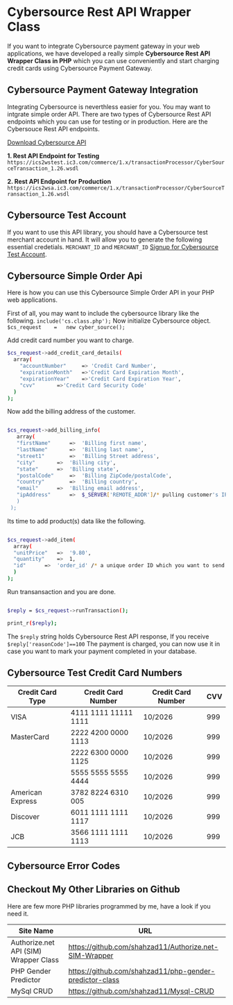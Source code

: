 # Cybersource Rest API Wrapper Class
If you want to integrate Cybersource payment gateway in your web applications, we have developed a really simple **Cybersource Rest API Wrapper Class in PHP** which you can use conveniently and start charging credit cards using Cybersource Payment Gateway.

## Cybersource Payment Gateway Integration
Integrating Cybersource is neverthless easier for you. You may want to intgrate simple order API. There are two types of Cybersource Rest API endpoints which you can use for testing or in production. Here are the Cybersouce Rest API endpoints.

[Download Cybersource API](https://github.com/shahzad11/cybersource-api/archive/master.zip)

**1. Rest API Endpoint for Testing**
`https://ics2wstest.ic3.com/commerce/1.x/transactionProcessor/CyberSourceTransaction_1.26.wsdl`

**2. Rest API Endpoint for Production**
`https://ics2wsa.ic3.com/commerce/1.x/transactionProcessor/CyberSourceTransaction_1.26.wsdl`

## Cybersource Test Account
If you want to use this API library, you should have a Cybersource test merchant account in hand. It will allow you to generate the following essential credetials.
`MERCHANT_ID` and `MERCHANT_ID` [Signup for Cybersource Test Account](https://developer.cybersource.com/hello-world/sandbox.html).

## Cybersource Simple Order Api
Here is how you can use this Cybersource Simple Order API in your PHP web applications.

First of all, you may want to include the cybersource library like the following.
`include('cs.class.php');`
Now initialize Cybersource object.
`$cs_request	=	new cyber_source();`

Add credit card number you want to charge.
```sh
$cs_request->add_credit_card_details(
  array(
    "accountNumber" 	=> 'Credit Card Number',
    "expirationMonth"	=>'Credit Card Expiration Month',
    "expirationYear"	=>'Credit Card Expiration Year',
    "cvv" 		=>'Credit Card Security Code'
  )
);
```

Now add the billing address of the customer.

```sh

$cs_request->add_billing_info(
   array(
   "firstName" 		=>	'Billing first name',
   "lastName"		=>	'Billing last name',
   "street1"		=>	'Billing Street address',
   "city" 		=>	'Billing city',
   "state"		=>	'Billing state',
   "postalCode"		=>	'Billing ZipCode/postalCode',
   "country" 		=>	'Billing country',
   "email"		=>	'Billing email address',
   "ipAddress"		=>	$_SERVER['REMOTE_ADDR']/* pulling customer's IP and sending to CS*/
   )
 );
```

Its time to add product(s) data like the following.

```sh

$cs_request->add_item(
  array(
  "unitPrice" 	=>	'9.80',
  "quantity"	=>	1,
  "id"		=>	'order_id' /* a unique order ID which you want to send and get back from CS for tracking*/
  )
);

```

Run transansaction and you are done.

```sh

$reply = $cs_request->runTransaction();

print_r($reply);

```

The `$reply` string holds Cybersource Rest API response, If you receive `$reply['reasonCode']==100` The payment is charged, you can now use it in case you want to mark your payment completed in your database.


## Cybersource Test Credit Card Numbers
| Credit Card Type | Credit Card Number |  Credit Card Number | CVV |
| ------ | ------ | ------ | ------ |
| VISA | 4111 1111 11111 1111 | 10/2026 | 999 |
| MasterCard | 2222 4200 0000 1113 | 10/2026 | 999 |
|  | 2222 6300 0000 1125 | 10/2026 | 999 |
|  | 5555 5555 5555 4444 | 10/2026 | 999 |
| American Express  | 3782 8224 6310 005 | 10/2026 | 999 |
| Discover  | 6011 1111 1111 1117 | 10/2026 | 999 |
| JCB | 3566 1111 1111 1113 | 10/2026 | 999 |

## Cybersource Error Codes

## Checkout My Other Libraries on Github

Here are few more PHP libraries programmed by me, have a look if you need it.

| Site Name | URL |
| ------ | ------ |
| Authorize.net API (SIM) Wrapper Class | https://github.com/shahzad11/Authorize.net-SIM-Wrapper |
| PHP Gender Predictor | https://github.com/shahzad11/php-gender-predictor-class |
| MySql CRUD | https://github.com/shahzad11/Mysql-CRUD |
